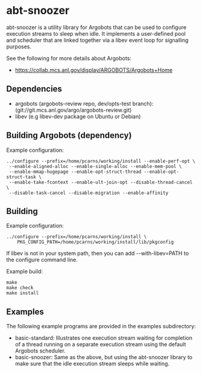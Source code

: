 # abt-snoozer

abt-snoozer is a utility library for Argobots that can be used to configure
execution streams to sleep when idle.  It implements a user-defined pool and
scheduler that are linked together via a libev event loop for signalling
purposes.

See the following for more details about Argobots:

* https://collab.mcs.anl.gov/display/ARGOBOTS/Argobots+Home

##  Dependencies

* argobots (argobots-review repo, dev/opts-test branch):
  (git://git.mcs.anl.gov/argo/argobots-review.git)
* libev (e.g libev-dev package on Ubuntu or Debian)

## Building Argobots (dependency)

Example configuration:

    ../configure --prefix=/home/pcarns/working/install --enable-perf-opt \
     --enable-aligned-alloc --enable-single-alloc --enable-mem-pool \
     --enable-mmap-hugepage --enable-opt-struct-thread --enable-opt-struct-task \
     --enable-take-fcontext --enable-ult-join-opt --disable-thread-cancel \
     --disable-task-cancel --disable-migration --enable-affinity

## Building

Example configuration:

    ../configure --prefix=/home/pcarns/working/install \
        PKG_CONFIG_PATH=/home/pcarns/working/install/lib/pkgconfig 

If libev is not in your system path, then you can add --with-libev=PATH to
the configure command line.

Example build:

    make
    make check
    make install

## Examples

The following example programs are provided in the examples subdirectory:

* basic-standard: Illustrates one execution stream waiting for completion of
  a thread running on a separate execution stream using the default Argobots
  scheduler.
* basic-snoozer: Same as the above, but using the abt-snoozer library to
  make sure that the idle execution stream sleeps while waiting.


